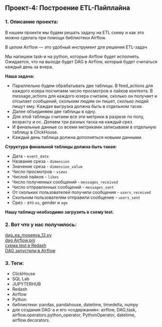 ## Проект-4: Построение ETL-Пайплайна  

### 1. Описание проекта:  

В нашем проекте мы будем решать задачу на ETL схему и как это можно сделать при помощи библиотеки Airflow.  

В целом Airflow — это удобный инструмент для решения ETL-задач  

Мы напишем task-и на python, которые Airflow будет исполнять. Ожидается, что на выходе будет DAG в Airflow, который будет считаться каждый день за вчера.  

**Наша задача:**  

- Параллельно будем обрабатывать две таблицы. В feed_actions для каждого юзера посчитаем число просмотров и лайков контента. В message_actions для каждого юзера считаем, сколько он получает и отсылает сообщений, скольким людям он пишет, сколько людей пишут ему. Каждая выгрузка должна быть в отдельном таске.
- Далее объединяем две таблицы в одну.
- Для этой таблицы считаем все эти метрики в разрезе по полу, возрасту и ос. Делаем три разных таска на каждый срез.
- И финальные данные со всеми метриками записываем в отдельную таблицу в ClickHouse.
- Каждый день таблица должна дополняться новыми данными.


**Структура финальной таблицы должна быть такая:**

- Дата - `event_date`  
- Название среза - `dimension`  
- Значение среза - `dimension_value`  
- Число просмотров - `views`  
- Числой лайков - `likes`  
- Число полученных сообщений - `messages_received`  
- Число отправленных сообщений - `messages_sent`  
- От скольких пользователей получили сообщения - `users_received`  
- Скольким пользователям отправили сообщение - `users_sent`  
- Срез - это `os`, gender и `age`  


**Нашу таблицу необходимо загрузить в схему test.**    

### 2. Вот что у нас получилось:  

[dag_ea_moseeva_12.py](https://github.com/moseevaevgeniya/Project_in_Karpov.courses/blob/a57e2f0e952acc73018f437dd0666859874076e1/4.%D0%9F%D1%80%D0%BE%D0%B5%D0%BA%D1%82:%20%D0%9F%D0%BE%D1%81%D1%82%D1%80%D0%BE%D0%B5%D0%BD%D0%B8%D0%B5%20ETL-%D0%BF%D0%B0%D0%B9%D0%BF%D0%BB%D0%B0%D0%B9%D0%BD%D0%B0/dag_ea_moseeva_12.py)  
[dag Airflow.pnj]()  
[схема test в Redash]()  
[DAG запустили в Airflow]()     


### 3. Теги:  

- ClickHouse  
- SQL Lab   
- JUPYTERHUB  
- Redash  
- Airflow  
- Python  
- библиотеки: pandas, pandahouse, datetime, timedelta, numpy  
- для создания DAG-а и его «содержания»: airflow, DAG,task,  airflow.operators.python_operator, PythonOperator, datetime, airflow.decorators.  
